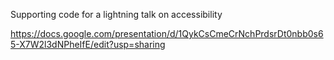 Supporting code for a lightning talk on accessibility

https://docs.google.com/presentation/d/1QykCsCmeCrNchPrdsrDt0nbb0s65-X7W2l3dNPheIfE/edit?usp=sharing
